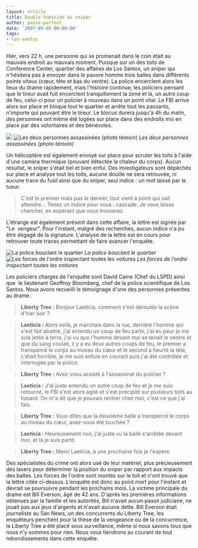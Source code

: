 ```yaml
---
layout: article
title: Double homicide au sniper
author: passe-partout
date: '2007-09-05 00:00:00'
tags:
- los-santos
---
```


Hier, vers 22 h, une personne qui se promenait dans le coin était au mauvais endroit au mauvais moment. Puisque sur un des toits de Conference Center, quartier des affaires de Los Santos, un sniper qui n'hésitera pas à envoyer dans le pauvre homme trois balles dans différents points vitaux (cœur, tête et bas du ventre). La police encerclent alors les lieux du drame rapidement, mais l'histoire continue, les policiers pensant que le tireur avait fuit encerclent tranquillement la zone et là, un autre coup de feu, celui-ci pour un policier à nouveau dans un point vital. Le FBI arrive alors sur place et bloque tout le quartier et arrête tout les passants, n'importe qui pouvant être le tireur. Le blocus durera jusqu'à 4h du matin, des personnes ont même été logées sur place dans des endroits mis en place par des volontaires et des bénévoles.

![](/content/images/2005/01/meutreCF1.jpg)
![Les deux personnes assassinées (photo témoin)](/content/images/2005/01/meutreCF2.jpg)
_Les deux personnes assassinées (photo témoin)_

Un hélicoptère est également envoyé sur place pour scruter les toits à l'aide d'une caméra thermique (pouvant détectée la chaleur du corps). Aucun résultat, le sniper s'était bel et bien enfui. Des investigateurs sont dépêchés sur place et analyse tout les toits, aucune douille ne sera retrouvée, ni aucune trace du fusil ainsi que du sniper, seul indice : un mot laissé par le tueur.

> C'est le premier mais pas le dernier, tout vient à point qui sait attendre... Tenez un indice pour vous : cascade. Je vous laisse chercher, en espérant que vous trouverez.

L'étrange est également présent dans cette affaire, la lettre est signée par "Le&nbsp; vengeur". Pour l'instant, malgré des recherches, aucun indice n'a pu être dégagé de la signature. L'analyse de la lettre est en cours pour retrouver toute traces permettant de faire avancer l'enquête.

![La police bouclant le quartier](/content/images/2005/01/blocusFBI2.jpg)
_La police bouclant le quartier_[](/content/images/2005/01/blocusFBI1.jpg)
![Les forces de l'ordre inspectant toutes les voitures](/content/images/2005/01/blocusFBI3.jpg)
_Les forces de l'ordre inspectant toutes les voitures_

Les policiers chargés de l'enquête sont David Caine (Chef du LSPD) ainsi que&nbsp; le lieutenant Geoffroy Bloomberg, chef de la police scientifique de Los Santos. Nous avons recueilli le témoignage d'une des personnes présentes au drame.

> **Liberty Tree :** Bonjour Laeticia, comment s'est déroulée la scène d'hier soir ?

> **Laeticia :** Alors voilà, je marchais dans la rue, derrière l'homme qui s'est fait abattre, j'ai entendu un coup de feu partir, j'ai eu peur je me suis jetée à terre, j'ai vu que l'homme devant moi se tenait le ventre et que du sang coulait, il y a eu deux autres coups de feu, le premier a transpercé le corps au niveau du cœur et le second a heurté la tête, c'était horrible, je me suis enfuie en courant puis j'ai été contrôlée et interrogée par la police.

> **Liberty Tree :** Avez-vous assisté à l'assassinat du policier ?

> **Laeticia :** J'ai juste entendu un autre coup de feu et je me suis retourné, le FBI s'est alors agité et s'est précipité sur plusieurs toits au hasard. On m'a dit que je pouvais rentrer chez moi, c'est ce que j'ai fais.

> **Liberty Tree :** Vous dîtes que la deuxième balle a transpercé le corps au niveau du cœur, avez-vous été touchée ?

> **Laeticia :** Heureusement non, j'ai juste vu la balle s'arrêtée devant moi, et là je suis partit.

> **Liberty Tree :** Merci Laeticia, à une prochaine fois je l'espère.

Des spécialistes du crime ont alors usé de leur matériel, plus précieusement des lasers pour déterminer la position du sniper par rapport aux impacts des balles. Les forces de l'ordre sont montés sur le toit et n'ont trouvé que la lettre citée ci-dessus. L'enquête est donc au point mort pour l'instant et devrait se poursuivre pendant les prochains mois. La victime principale du drame est Bill Everson, âgé de 42 ans. D'après les premières informations obtenues par la famille et les autorités, Bill n'avait aucun passé judiciaire, ne jouait pas aux jeux d'argents et n'avait aucune dette. Bill Everson était journaliste au San News, un des concurrents du Liberty Tree, les enquêteurs penchent pour la thèse de la vengeance ou de la concurrence, le Liberty Tree a été placé sous surveillance, même si nous savons tous que nous n'y sommes pour rien. Nous vous tiendrons au courant de tout rebondissements dans cette enquête.

<!--kg-card-end: markdown-->
